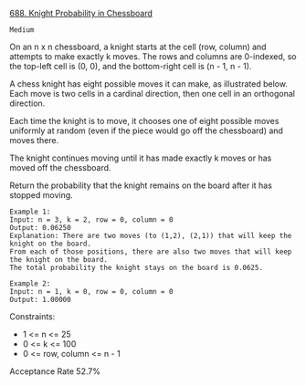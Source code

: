 [688. Knight Probability in Chessboard](https://leetcode.com/problems/knight-probability-in-chessboard/description/)

`Medium`

On an n x n chessboard, a knight starts at the cell (row, column) and attempts to make exactly k moves. The rows and columns are 0-indexed, so the top-left cell is (0, 0), and the bottom-right cell is (n - 1, n - 1).

A chess knight has eight possible moves it can make, as illustrated below. Each move is two cells in a cardinal direction, then one cell in an orthogonal direction.


Each time the knight is to move, it chooses one of eight possible moves uniformly at random (even if the piece would go off the chessboard) and moves there.

The knight continues moving until it has made exactly k moves or has moved off the chessboard.

Return the probability that the knight remains on the board after it has stopped moving.

```
Example 1:
Input: n = 3, k = 2, row = 0, column = 0
Output: 0.06250
Explanation: There are two moves (to (1,2), (2,1)) that will keep the knight on the board.
From each of those positions, there are also two moves that will keep the knight on the board.
The total probability the knight stays on the board is 0.0625.

Example 2:
Input: n = 1, k = 0, row = 0, column = 0
Output: 1.00000
``` 

Constraints:

- 1 <= n <= 25
- 0 <= k <= 100
- 0 <= row, column <= n - 1

Acceptance Rate
52.7%